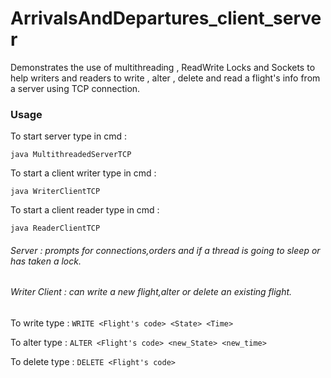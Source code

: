 # ArrivalsAndDepartures_client_server

Demonstrates the use of multithreading , ReadWrite Locks and Sockets to help writers and readers to write , alter , delete and read a flight's info from a server using TCP connection.  

### Usage 

To start server type in cmd : 
``` 
java MultithreadedServerTCP 
```

To start a client writer type in cmd : 
```
java WriterClientTCP
```

To start a client reader type in cmd : 
```
java ReaderClientTCP
```


###### Server : prompts for connections,orders and if a thread is going to sleep or has taken a lock.
###### Writer Client : can write a new flight,alter or delete an existing flight.
   To write type : ``` WRITE <Flight's code> <State> <Time>  ```
        
   To alter type : ``` ALTER <Flight's code> <new_State> <new_time>  ```
   
   To delete type : ```DELETE <Flight's code>```
